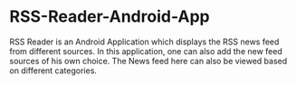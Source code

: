 # RSS-Reader-Android-App
RSS Reader is an Android Application which displays the RSS news feed from different sources. In this application, one can also add the new feed sources of his own choice. The News feed here can also be viewed based on different categories.
